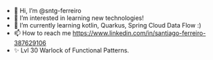 - 👋 Hi, I’m @sntg-ferreiro
- 👀 I’m interested in learning new technologies!
- 🌱 I’m currently learning kotlin, Quarkus, Spring Cloud Data Flow :)
- 📫 How to reach me https://www.linkedin.com/in/santiago-ferreiro-387629106
- ✨ Lvl 30 Warlock of Functional Patterns.

<!---
sntg-ferreiro/sntg-ferreiro is a ✨ special ✨ repository because its `README.md` (this file) appears on your GitHub profile.
You can click the Preview link to take a look at your changes.
--->
